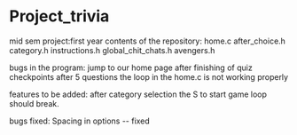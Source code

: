# Project_trivia
 mid sem project:first year
contents of the repository:
home.c
after_choice.h
category.h
instructions.h
global_chit_chats.h
avengers.h

bugs in the program:
jump to our home page after finishing of quiz
checkpoints after 5 questions
the loop in the home.c is not working properly


features to be added:
after category selection the S to start game loop should break.

bugs fixed:
Spacing in options -- fixed
